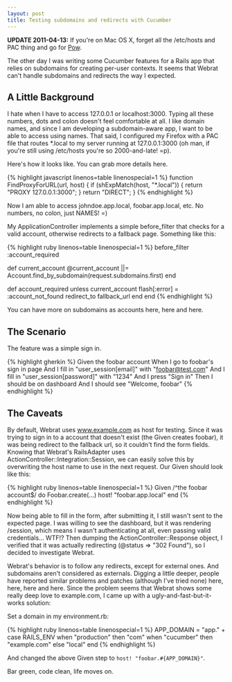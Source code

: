 ```yaml
---
layout: post
title: Testing subdomains and redirects with Cucumber
---
```


__UPDATE 2011-04-13:__ If you're on Mac OS X, forget all the /etc/hosts and PAC thing and go for [Pow](http://pow.cx/).

The other day I was writing some Cucumber features for a Rails app that relies on subdomains for creating per-user contexts. It seems that Webrat can't handle subdomains and redirects the way I expected.

A Little Background
-------------------

I hate when I have to access 127.0.0.1 or localhost:3000. Typing all these numbers, dots and colon doesn't feel comfortable at all. I like domain names, and since I am developing a subdomain-aware app, I want to be able to access using names. That said, I configured my Firefox with a PAC file that routes *.local to my server running at 127.0.0.1:3000 (oh man, if you're still using /etc/hosts you're so 2000-and-late! =p).

Here's how it looks like. You can grab more details here.

{% highlight javascript linenos=table linenospecial=1 %}
function FindProxyForURL(url, host) {
  if (shExpMatch(host, "*.local")) {
    return "PROXY 127.0.0.1:3000";
  }
  return "DIRECT";
}
{% endhighlight %}


Now I am able to access johndoe.app.local, foobar.app.local, etc. No numbers, no colon, just NAMES! =)

My ApplicationController implements a simple before_filter that checks for a valid account, otherwise redirects to a fallback page. Something like this:

{% highlight ruby linenos=table linenospecial=1 %}
before_filter :account_required

def current_account
  @current_account ||= Account.find_by_subdomain(request.subdomains.first)
end

def account_required
  unless current_account
    flash[:error] = :account_not_found
    redirect_to fallback_url
  end
end
{% endhighlight %}


You can have more on subdomains as accounts here, here and here.

The Scenario
------------

The feature was a simple sign in.

{% highlight gherkin %}
Given the foobar account
When I go to foobar's sign in page 
And I fill in "user_session[email]" with "foobar@test.com"
And I fill in "user_session[password]" with "1234"
And I press "Sign in"
Then I should be on dashboard
And I should see "Welcome, foobar"
{% endhighlight %}


The Caveats
-----------

By default, Webrat uses www.example.com as host for testing. Since it was trying to sign in to a account that doesn't exist (the Given creates foobar), it was being redirect to the fallback url, so it couldn't find the form fields. Knowing that Webrat's RailsAdapter uses ActionController::Integration::Session, we can easily solve this by overwriting the host name to use in the next request. Our Given should look like this:

{% highlight ruby linenos=table linenospecial=1 %}
Given /^the foobar account$/ do
  Foobar.create(...)
  host! "foobar.app.local"
end
{% endhighlight %}


Now being able to fill in the form, after submitting it, I still wasn't sent to the expected page. I was willing to see the dashboard, but it was rendering /session, which means I wasn't authenticating at all, even passing valid credentials... WTF!? Then dumping the ActionController::Response object, I verified that it was actually redirecting (@status => "302 Found"), so I decided to investigate Webrat.
 
Webrat's behavior is to follow any redirects, except for external ones. And subdomains aren't considered as externals. Digging a little deeper, people have reported similar problems and patches (although I've tried none) here, here, here and here. Since the problem seems that Webrat shows some really deep love to example.com, I came up with a ugly-and-fast-but-it-works solution:
 
Set a domain in my environment.rb:
 
{% highlight ruby linenos=table linenospecial=1 %}
APP_DOMAIN = "app." + case RAILS_ENV
when "production" then "com"
when "cucumber" then "example.com"
else "local"
end
{% endhighlight %}
 
And changed the above Given step to  `host! "foobar.#{APP_DOMAIN}"`.
 
Bar green, code clean, life moves on.
